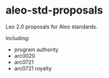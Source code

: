 # aleo-std-proposals

Leo 2.0 proposals for Aleo standards.

Including:

- program authority
- arc0020
- arc0721
- arc0721 royalty
